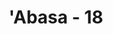 ---
title: "'Abasa - 18"
no: 18
arabic_no: ١٨
ayah: مِنْ اَيِّ شَيْءٍ خَلَقَهٗۗ
translation: "Dari apakah Dia (Allah) menciptakannya?"
tafsir: "Dalam ayat-ayat ini, Allah memberi peringatan keras kepada manusia dengan kalimat-kalimat yang tegas, yaitu: binasalah manusia! Alangkah besar keingkarannya kepada nikmat-nikmat Allah yang telah dilimpahkan kepadanya sejak mulai lahir sampai matinya. Allah mengemukakan pertanyaan supaya dijadikan renungan oleh manusia untuk dapat menimbulkan kesadaran, yaitu dari apakah Allah menciptakannya?\n\nAllah memberi perincian tentang macam-macam nikmat yang telah diberikan kepada manusia dalam tiga masa, yaitu permulaan, pertengahan dan bagian akhir. Allah memberi isyarat kepada yang pertama dengan pertanyaan berikut ini: \"Dari apakah manusia diciptakan Allah?\""
---